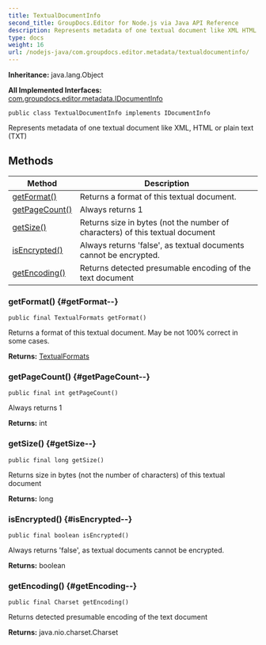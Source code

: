 ```yaml
---
title: TextualDocumentInfo
second_title: GroupDocs.Editor for Node.js via Java API Reference
description: Represents metadata of one textual document like XML HTML or plain text TXT
type: docs
weight: 16
url: /nodejs-java/com.groupdocs.editor.metadata/textualdocumentinfo/
---
```

**Inheritance:**
java.lang.Object

**All Implemented Interfaces:**
[com.groupdocs.editor.metadata.IDocumentInfo](../../com.groupdocs.editor.metadata/idocumentinfo)
```
public class TextualDocumentInfo implements IDocumentInfo
```

Represents metadata of one textual document like XML, HTML or plain text (TXT)
## Methods

| Method | Description |
| --- | --- |
| [getFormat()](#getFormat--) | Returns a format of this textual document. |
| [getPageCount()](#getPageCount--) | Always returns 1 |
| [getSize()](#getSize--) | Returns size in bytes (not the number of characters) of this textual document |
| [isEncrypted()](#isEncrypted--) | Always returns 'false', as textual documents cannot be encrypted. |
| [getEncoding()](#getEncoding--) | Returns detected presumable encoding of the text document |
### getFormat() {#getFormat--}
```
public final TextualFormats getFormat()
```


Returns a format of this textual document. May be not 100% correct in some cases.

**Returns:**
[TextualFormats](../../com.groupdocs.editor.formats/textualformats)
### getPageCount() {#getPageCount--}
```
public final int getPageCount()
```


Always returns 1

**Returns:**
int
### getSize() {#getSize--}
```
public final long getSize()
```


Returns size in bytes (not the number of characters) of this textual document

**Returns:**
long
### isEncrypted() {#isEncrypted--}
```
public final boolean isEncrypted()
```


Always returns 'false', as textual documents cannot be encrypted.

**Returns:**
boolean
### getEncoding() {#getEncoding--}
```
public final Charset getEncoding()
```


Returns detected presumable encoding of the text document

**Returns:**
java.nio.charset.Charset

